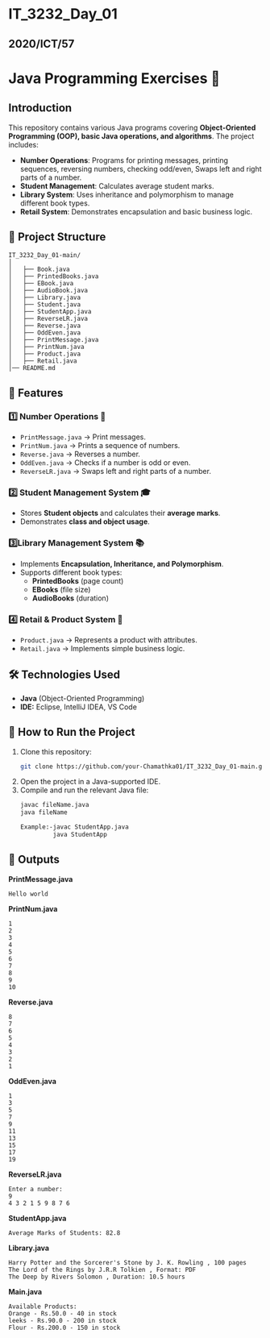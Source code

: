 # IT_3232_Day_01

## 2020/ICT/57

# Java Programming Exercises 🚀


## Introduction
This repository contains various Java programs covering **Object-Oriented Programming (OOP), basic Java operations, and algorithms**. The project includes:
- **Number Operations**: Programs for printing messages, printing sequences, reversing numbers, checking odd/even, Swaps left and right parts of a number.
- **Student Management**: Calculates average student marks.
- **Library System**: Uses inheritance and polymorphism to manage different book types.
- **Retail System**: Demonstrates encapsulation and basic business logic.



## 📂 Project Structure
```
IT_3232_Day_01-main/
│
│   ├── Book.java
│   ├── PrintedBooks.java
│   ├── EBook.java
│   ├── AudioBook.java
│   ├── Library.java
│   ├── Student.java
│   ├── StudentApp.java
│   ├── ReverseLR.java
│   ├── Reverse.java
│   ├── OddEven.java
│   ├── PrintMessage.java
│   ├── PrintNum.java
│   ├── Product.java
│   ├── Retail.java
│── README.md

```


## 🚀 **Features**

### 1️⃣ **Number Operations 🔢**
- `PrintMessage.java` → Print messages.
- `PrintNum.java` → Prints a sequence of numbers.
- `Reverse.java` → Reverses a number.
- `OddEven.java` → Checks if a number is odd or even.
- `ReverseLR.java` → Swaps left and right parts of a number.

### 2️⃣ **Student Management System 🎓**
- Stores **Student objects** and calculates their **average marks**.
- Demonstrates **class and object usage**.

### 3️⃣**Library Management System 📚**
- Implements **Encapsulation, Inheritance, and Polymorphism**.
- Supports different book types:
  - **PrintedBooks** (page count)
  - **EBooks** (file size)
  - **AudioBooks** (duration)

### 4️⃣ **Retail & Product System 🛒**
- `Product.java` → Represents a product with attributes.
- `Retail.java` → Implements simple business logic.



## 🛠️ Technologies Used
- **Java** (Object-Oriented Programming)
- **IDE:** Eclipse, IntelliJ IDEA, VS Code



## 🔧 How to Run the Project
1. Clone this repository:
   ```sh
   git clone https://github.com/your-Chamathka01/IT_3232_Day_01-main.git
   ```
2. Open the project in a Java-supported IDE.
3. Compile and run the relevant Java file:
   ```sh
   javac fileName.java
   java fileName

   Example:-javac StudentApp.java
            java StudentApp
   ```


## 📌 Outputs 

**PrintMessage.java**
```
Hello world
```

**PrintNum.java**
```
1
2
3
4
5
6
7
8
9
10
```

**Reverse.java**
```
8
7
6
5
4
3
2
1
```

**OddEven.java**
```
1
3
5
7
9
11
13
15
17
19
```

**ReverseLR.java**
```
Enter a number: 
9
4 3 2 1 5 9 8 7 6
```

**StudentApp.java**
```
Average Marks of Students: 82.8
```

**Library.java**
```
Harry Potter and the Sorcerer's Stone by J. K. Rowling , 100 pages
The Lord of the Rings by J.R.R Tolkien , Format: PDF
The Deep by Rivers Solomon , Duration: 10.5 hours
```

**Main.java**
```
Available Products:
Orange - Rs.50.0 - 40 in stock
leeks - Rs.90.0 - 200 in stock
Flour - Rs.200.0 - 150 in stock
```




